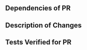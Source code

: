 ## Dependencies of PR
<!-- Please list any dependencies this pull request has -->

## Description of Changes
<!-- Please describe the changes you made -->

## Tests Verified for PR
<!-- Please list the test verified that may be affected by this pull request -->
